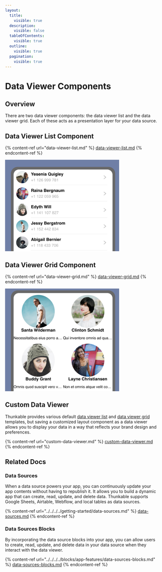 ```yaml
---
layout:
  title:
    visible: true
  description:
    visible: false
  tableOfContents:
    visible: true
  outline:
    visible: true
  pagination:
    visible: true
---
```


# Data Viewer Components

## Overview

There are two data viewer components: the data viewer list and the data viewer grid. Each of these acts as a presentation layer for your data source.&#x20;

## Data Viewer List Component

{% content-ref url="data-viewer-list.md" %}
[data-viewer-list.md](data-viewer-list.md)
{% endcontent-ref %}

<div align="left">

<img src="../../../../.gitbook/assets/Screen Shot 2022-02-04 at 12.47.54 PM.png" alt="Example of a data viewer list." width="375">

</div>

## Data Viewer Grid Component

{% content-ref url="data-viewer-grid.md" %}
[data-viewer-grid.md](data-viewer-grid.md)
{% endcontent-ref %}

<div align="left">

<img src="../../../../.gitbook/assets/Screen Shot 2022-02-04 at 12.44.53 PM.png" alt="Example of a data viewer grid." width="375">

</div>

## Custom Data Viewer

Thunkable provides various default [data viewer list](data-viewer-list.md) and [data viewer grid](data-viewer-grid.md) templates, but saving a customized layout component as a data viewer allows you to display your data in a way that reflects your brand design and preferences.&#x20;

{% content-ref url="custom-data-viewer.md" %}
[custom-data-viewer.md](custom-data-viewer.md)
{% endcontent-ref %}

## Related Docs

### Data Sources

When a data source powers your app, you can continuously update your app contents without having to republish it. It allows you to build a dynamic app that can create, read, update, and delete data. Thunkable supports Google Sheets, Airtable, Webflow, and local tables as data sources.

{% content-ref url="../../../../getting-started/data-sources.md" %}
[data-sources.md](../../../../getting-started/data-sources.md)
{% endcontent-ref %}

### Data Sources Blocks

By incorporating the data source blocks into your app, you can allow users to create, read, update, and delete data in your data source when they interact with the data viewer.

{% content-ref url="../../../../blocks/app-features/data-sources-blocks.md" %}
[data-sources-blocks.md](../../../../blocks/app-features/data-sources-blocks.md)
{% endcontent-ref %}
